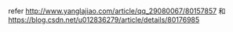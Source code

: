 ## 

refer http://www.yanglajiao.com/article/qq_29080067/80157857 和 https://blog.csdn.net/u012836279/article/details/80176985
